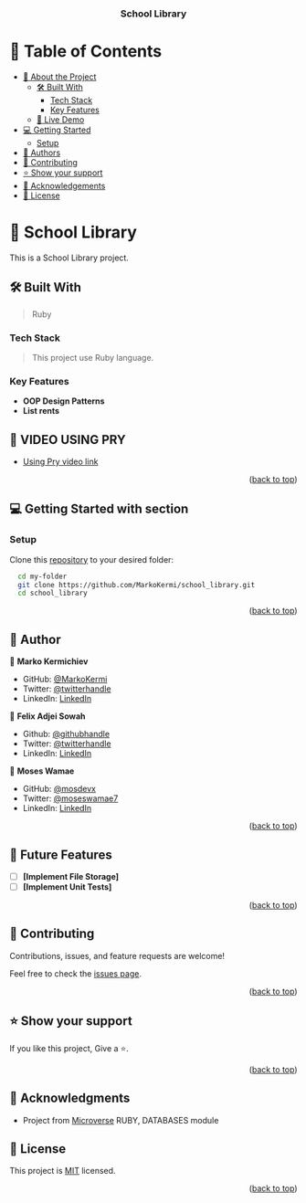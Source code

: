 <a name="readme-top"></a>
<div align="center">

  <h3><b>School Library</b></h3>
</div>

# 📗 Table of Contents

- [📖 About the Project](#about-project)
  - [🛠 Built With](#built-with)
    - [Tech Stack](#tech-stack)
    - [Key Features](#key-features)
  - [🚀 Live Demo](#live-demo)
- [💻 Getting Started](#getting-started)
  - [Setup](#setup)
- [👥 Authors](#authors)
- [🤝 Contributing](#contributing)
- [⭐️ Show your support](#support)
- [🙏 Acknowledgements](#acknowledgements)
- [📝 License](#license)

# 📖 School Library <a name="about-project"></a>

This is a School Library project.

## 🛠 Built With <a name="built-with"></a>

>Ruby
### Tech Stack <a name="tech-stack"></a>
> This project use Ruby language.

### Key Features <a name="key-features"></a>
- **OOP Design Patterns**
- **List rents**

## 🚀 VIDEO USING PRY <a name="live-demo"></a>

- [Using Pry video link](https://drive.google.com/file/d/1c1jqc_Ogq9xgTrKDRz5fV0qaUjgF0ygV/view?usp=share_link)


<p align="right">(<a href="#readme-top">back to top</a>)</p>

## 💻 Getting Started with section <a name="getting-started"></a>

### Setup

Clone this [repository](https://github.com/MarkoKermi/school_library.git) to your desired folder:

```sh
  cd my-folder
  git clone https://github.com/MarkoKermi/school_library.git 
  cd school_library
```

<p align="right">(<a href="#readme-top">back to top</a>)</p>

## 👥 Author <a name="authors"></a>

👤 **Marko Kermichiev**

  - GitHub: [@MarkoKermi](https://github.com/MarkoKermi)
  - Twitter: [@twitterhandle](https://twitter.com/MarkoKerm)
  - LinkedIn: [LinkedIn](https://www.linkedin.com/in/marko-kermichiev/)
  
  
👤 **Felix Adjei Sowah**

- Github: [@githubhandle](https://github.com/Lancelot-SO)
- Twitter: [@twitterhandle](https://twitter.com/Lancelot)
- LinkedIn: [LinkedIn](https://www.linkedin.com/in/felix-sowah)


👤 **Moses Wamae**

- GitHub: [@mosdevx](https://github.com/mosdevx)
- Twitter: [@moseswamae7](https://twitter.com/moseswamae7)
- LinkedIn: [LinkedIn](https://linkedin.com/in/moses-wamae-a13a67244)



<p align="right">(<a href="#readme-top">back to top</a>)</p>

## 🔭 Future Features <a name="future-features"></a>

- [ ] **[Implement File Storage]**
- [ ] **[Implement Unit Tests]**

<p align="right">(<a href="#readme-top">back to top</a>)</p>

## 🤝 Contributing <a name="contributing"></a>

Contributions, issues, and feature requests are welcome!

Feel free to check the [issues page](https://github.com/MarkoKermi/school_library/issues).

<p align="right">(<a href="#readme-top">back to top</a>)</p>

## ⭐️ Show your support <a name="support"></a>

If you like this project, Give a ⭐️.

<p align="right">(<a href="#readme-top">back to top</a>)</p>

## 🙏 Acknowledgments <a name="acknowledgements"></a>

- Project from [Microverse](https://www.microverse.org/?grsf=i6yi2m) RUBY, DATABASES module

<!-- LICENSE -->

## 📝 License <a name="license"></a>

This project is [MIT](./LICENSE) licensed.


<p align="right">(<a href="#readme-top">back to top</a>)</p>